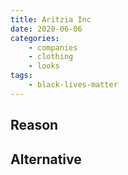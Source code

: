 ```yaml
---
title: Aritzia Inc
date: 2020-06-06
categories:
    - companies
    - clothing
    - looks
tags:
    - black-lives-matter
---
```


## Reason


## Alternative

